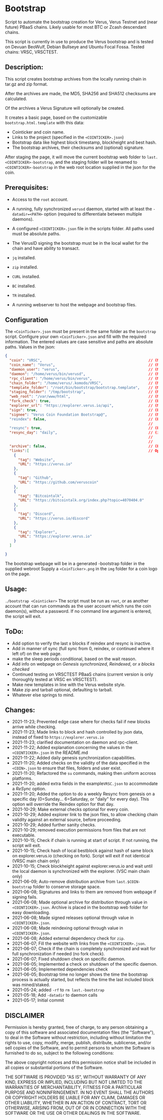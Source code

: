 # Bootstrap
Script to automate the bootstrap creation for Verus, Verus Testnet and (near future) PBaaS chains. Likely usable for most BTC or Zcash descendant chains.

This script is currently in use to produce the Verus bootstrap and is tested on Devuan BeoWulf, Debian Bullseye and Ubuntu Focal Fossa.
Tested chains: VRSC, VRSCTEST.

## Description:
This script creates bootstrap archives from the locally running chain in tar.gz and zip format.

After the archives are made, the MD5, SHA256 and SHA512 checksums are calculated.

Of the archives a Verus Signature will optionally be created.

It creates a basic page, based on the customizable `bootstrap.html.template` with this data:
 - Cointicker and coin name.
 - Links to the project (specified in the `<COINTICKER>.json`)
 - Bootstrap data like highest block timestamp, blockheight and best hash.
 - The bootstrap archives, their checksums and (optional) signature.

After staging the page, it will move the current bootstrap web folder to `last.<COINTICKER>-bootstrap`, and the staging folder will be renamed to `<COINTICKER>-bootstrap` in the web root location supplied in the json for the coin.

## Prerequisites:
 - Access to the `root` account.
 - A running, fully synchronized `verusd` daemon, started with at least the `-datadir=<PATH>` option (required to differentiate between multiple daemons).
 - A configured `<COINTICKER>.json` file in the scripts folder. All paths used must be absolute paths.
 - The VerusID signing the bootstrap must be in the local wallet for the chain and have ability to transact.
 - `jq` installed.
 - `zip` installed.
 - `CURL` installed.
 - `BC` installed.
 - `TR` installed.

 - A running webserver to host the webpage and bootstrap files.

## Configuration
The `<CoinTicker>.json` must be present in the same folder as the `bootstrap` script. Configure your own `<CoinTicker>.json` and fill with the required information. The entered values are case sensitive and paths are absolute paths.
Values in the json:
```json
{
  "coin": "VRSC",                                                 // (Mandatory) The genarlly accepted cointicker
  "coin_name": "Verus",                                           // (Mandatory) The name for the chain
  "daemon_user": "verus",                                         // (Mandatory) The linux user that is running the coin daemon
  "daemon": "/home/verus/bin/verusd",                             // (Mandatory) The complete path to (and including) the coindeamon, DO NOT ADD ANY PARAMETERS
  "rpc_client": "/home/verus/bin/verus",                          // (Mandatory) The complete path to (and including) the RPC client, DO NOT ADD ANY PARAMETERS
  "chain_folder": "/home/verus/.komodo/VRSC",                     // (Mandatory) The complate path to the chain data
  "template_folder": "/root/bin/bootstrap/bootstrap.template",    // (Mandatory) The complete path to the template for the website
  "staging_folder": "/tmp/bootstrap",                             // (Mandatory) The complete path to the temporary staging folder
  "web_root": "/var/www/html",                                    // (Mandatory) The complete path to the webroot of the webserver
  "fork_check": true,                                             // (Boolean)   If true do external checks to the link supplied in "explorer_url"
  "explorer_url": "https://explorer.verus.io/api",                // (Mandatory when "fork_check": true) URL to the external blockchain explorer, used for fork checking and block- and hash-links on the site.
  "sign": true,                                                   // (Boolean)   Whether to sign the archive with a VerusID
  "signee": "Verus Coin Foundation Bootstrap@",                   // (Mandatory when "sign": true) The ID on the chain to sign
  "reindex": false,                                               // (Boolean)   When true, the chain will reindex after bootstrap creation.
                                                                  //             This value is overridden by "resync": true
  "resync": true,                                                 // (Boolean)   Synchronize the chain from genesis after bootstrap generation
  "resync_day": "daily",                                          // (integer or text) Text "daily" will trigger a resync on any weekday
                                                                  //                   Number 0-6 will trigger the resync ONLY on that weekday
                                                                  //                   0=Sunday, 1=Monday, ... , 6=Saturday
  "archive": false,                                               // (Boolean)   After finishing bootstrap, create a "COIN-bootstrap.tar" in the standard webfolder
  "links":[                                                       // Optional:   "tag" and "URL" pairs included in the bootstrap webpage
    {
      "tag": "Website",
      "URL": "https://verus.io"
    },
    {
      "tag": "Github",
      "URL": "https://github.com/veruscoin"
    },
    {
      "tag": "Bitcointalk",
      "URL": "https://bitcointalk.org/index.php?topic=4070404.0"
    },
    {
      "tag": "Discord",
      "URL": "https://verus.io/discord"
    },
    {
      "tag": "Explorer",
      "URL": "https://explorer.verus.io"
    }
  ]

}

```
The bootstrap webpage will be in a generated <COIN>-bootstrap folder in the supplied webroot
Supply a `<CoinTicker>.png` in the `img` folder for a coin logo on the page.

## Usage:
`./bootstrap <Cointicker>`
The script must be run as `root`, or as another account that can run commands as the user account which runs the coin daemon(s), without a password.
If no command line argument is entered, the script will exit.

## ToDo:
 - Add option to verify the last x blocks if reindex and resync is inactive.
 - Add in manner of sync (full sync from 0, reindex, or continued where it left of) on the web page.
 - make the sleep periods conditional, based on the wait reason.
 - Add info on webpage on *Genesis synchronized*, *Reindexed*, or *x blocks checked*
 - Continued testing on VRSCTEST PBaaS chains (current version is only thoroughly tested at VRSC en VRSCTEST).
 - Make new templates in line with the Verus website style.
 - Make zip and tarball optional, defaulting to tarball.
 - Whatever else springs to mind.


## Changes:
 - 2021-11-23; Prevented edge case where for checks fail if new blocks arrive while checking.
 - 2021-11-23; Made links to block and hash controlled by json data, instead of fixed to `https://explorer.verus.io`
 - 2021-11-23; clarified documentation on daemon and rpc-client.
 - 2021-11-22; Added explanation concerning the values in the `<COINTICKER>.json` in the README.md
 - 2021-11-22; Added daily genesis synchronization capabilities.
 - 2021-11-20; Added checks on the validity of the data specified in the `<COIN>.json` to ensure that files, folders and user exist.
 - 2021-11-20; Refactored the `su` commands, making then uniform accross platforms.
 - 2021-11-20; added extra fields in the example`VRSC.json` to accommodate a *ReSync* option.
 - 2021-11-20; Added the option to do a weekly Resync from genesis on a specific day (0=Sunday... 6=Saturday, or "daily" for every day). This option will override the Reindex option for that day.
 - 2021-10-29; Make external checks optional for every coin.
 - 2021-10-29; Added explorer link to the json files, to allow checking chain validity against an external source, before proceeding.
 - 2021-10-29; Added further sanity checks.
 - 2021-10-29; removed execution permissions from files that are not executable.
 - 2021-10-15; Check if chain is running at start of script. If not running, the script will exit.
 - 2021-10-15; Check hash of local bestblock against hash of same block on explorer.verus.io (checking on fork). Script will exit if not identical (VRSC main chain only)
 - 2021-10-15; Check blockheight against explorer.verus.io and wait until the local daemon is synchronized with the explorer. (VSC main chain only)
 - 2021-06-09; Auto-remove distribution archive from `last.$COIN-bootstrap` folder to conserve storage space.
 - 2021-06-08; Signatures and links to them are removed from webpage if signing fails.
 - 2021-06-08; Made optional archive for distribution through value in `<COINTICKER>.json`. Archive is placed in the bootstrap web folder for easy downloading.
 - 2021-06-08; Made signed releases optional through value in `<COINTICKER>.json`.
 - 2021-06-08; Made reindexing optional through value in `<COINTICKER>.json`.
 - 2021-06-08; Added external dependency check for `zip`.
 - 2021-06-07; Fill the website with links from the `<COINTICKER>.json`.
 - 2021-06-07; Check if the chain is completely synchronized and wait for full synchronization if needed (no fork check).
 - 2021-06-07; Fixed shutdown check on specific daemon.
 - 2021-06-05; Implemented a check on shutdown of the specific daemon.
 - 2021-06-05; Implemented dependencies check
 - 2021-06-05; Bootstrap time no longer shows the time the bootstrap process is actually started, but reflects the time the last included block was mined/staked.
 - 2021-05-24; added `-rf` to `rm last.-bootstrap`
 - 2021-05-18; Add `-datadir` to daemon calls
 - 2021-05-17; Initial commit

## DISCLAIMER
Permission is hereby granted, free of charge, to any person obtaining a copy of this software and associated documentation files (the "Software"), to deal in the Software without restriction, including without limitation the rights to use, copy, modify, merge, publish, distribute, sublicense, and/or sell copies of the Software, and to permit persons to whom the Software is furnished to do so, subject to the following conditions:

The above copyright notices and this permission notice shall be included in all copies or substantial portions of the Software.

THE SOFTWARE IS PROVIDED "AS IS", WITHOUT WARRANTY OF ANY KIND, EXPRESS OR IMPLIED, INCLUDING BUT NOT LIMITED TO THE WARRANTIES OF MERCHANTABILITY, FITNESS FOR A PARTICULAR PURPOSE AND NONINFRINGEMENT. IN NO EVENT SHALL THE AUTHORS OR COPYRIGHT HOLDERS BE LIABLE FOR ANY CLAIM, DAMAGES OR OTHER LIABILITY, WHETHER IN AN ACTION OF CONTRACT, TORT OR OTHERWISE, ARISING FROM, OUT OF OR IN CONNECTION WITH THE SOFTWARE OR THE USE OR OTHER DEALINGS IN THE SOFTWARE.
